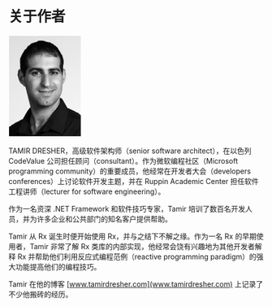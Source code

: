 # 关于作者

<img src="img/xxifig01.jpg" />

TAMIR DRESHER，高级软件架构师（senior software architect），在以色列 CodeValue 公司担任顾问（consultant）。作为微软编程社区（Microsoft programming community）的重要成员，他经常在开发者大会（developers conferences）上讨论软件开发主题，并在 Ruppin Academic Center 担任软件工程讲师（lecturer for software engineering）。

作为一名资深 .NET Framework 和软件技巧专家，Tamir 培训了数百名开发人员，并为许多企业和公共部门的知名客户提供帮助。

Tamir 从 Rx 诞生时便开始使用 Rx，并与之结下不解之缘。作为一名 Rx 的早期使用者，Tamir 非常了解 Rx 类库的内部实现，他经常会饶有兴趣地为其他开发者解释 Rx 并帮助他们利用反应式编程范例（reactive programming paradigm）的强大功能提高他们的编程技巧。

Tamir 在他的博客 [www.tamirdresher.com](www.tamirdresher.com) 上记录了不少他搬砖的经历。
